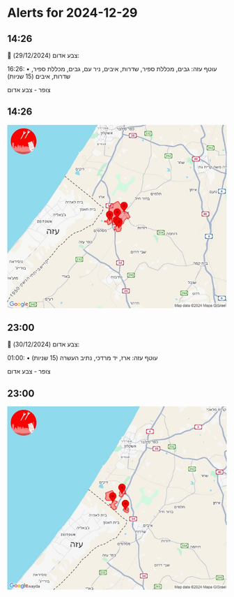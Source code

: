 # Alerts for 2024-12-29

## 14:26

🔴 צבע אדום (29/12/2024):

16:26:
• עוטף עזה: גבים, מכללת ספיר, שדרות, איבים, ניר עם, גבים, מכללת ספיר, שדרות, איבים (15 שניות)

צופר - צבע אדום

## 14:26

![Photo](images/38216.jpg)

## 23:00

🔴 צבע אדום (30/12/2024):

01:00:
• עוטף עזה: ארז, יד מרדכי, נתיב העשרה (15 שניות)

צופר - צבע אדום

## 23:00

![Photo](images/38218.jpg)

